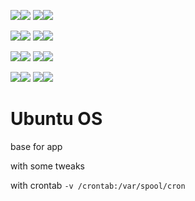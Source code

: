 [![](https://images.microbadger.com/badges/image/babim/ubuntubase.svg)](https://microbadger.com/images/babim/ubuntubase "Get your own image badge on microbadger.com")[![](https://images.microbadger.com/badges/version/babim/ubuntubase.svg)](https://microbadger.com/images/babim/ubuntubase "Get your own version badge on microbadger.com")
[![](https://images.microbadger.com/badges/image/babim/ubuntubase:ssh.svg)](https://microbadger.com/images/babim/ubuntubase:ssh "Get your own image badge on microbadger.com")[![](https://images.microbadger.com/badges/version/babim/ubuntubase:ssh.svg)](https://microbadger.com/images/babim/ubuntubase:ssh "Get your own version badge on microbadger.com")

[![](https://images.microbadger.com/badges/image/babim/ubuntubase:cron.svg)](https://microbadger.com/images/babim/ubuntubase:cron "Get your own image badge on microbadger.com")[![](https://images.microbadger.com/badges/version/babim/ubuntubase:cron.svg)](https://microbadger.com/images/babim/ubuntubase:cron "Get your own version badge on microbadger.com")
[![](https://images.microbadger.com/badges/image/babim/ubuntubase:cron.ssh.svg)](https://microbadger.com/images/babim/ubuntubase:cron.ssh "Get your own image badge on microbadger.com")[![](https://images.microbadger.com/badges/version/babim/ubuntubase:cron.ssh.svg)](https://microbadger.com/images/babim/ubuntubase:cron.ssh "Get your own version badge on microbadger.com")

[![](https://images.microbadger.com/badges/image/babim/ubuntubase:14.04.svg)](https://microbadger.com/images/babim/ubuntubase:14.04 "Get your own image badge on microbadger.com")[![](https://images.microbadger.com/badges/version/babim/ubuntubase:14.04.svg)](https://microbadger.com/images/babim/ubuntubase:14.04 "Get your own version badge on microbadger.com")
[![](https://images.microbadger.com/badges/image/babim/ubuntubase:14.04.ssh.svg)](https://microbadger.com/images/babim/ubuntubase:14.04.ssh "Get your own image badge on microbadger.com")[![](https://images.microbadger.com/badges/version/babim/ubuntubase:14.04.ssh.svg)](https://microbadger.com/images/babim/ubuntubase:14.04.ssh "Get your own version badge on microbadger.com")

[![](https://images.microbadger.com/badges/image/babim/ubuntubase:14.04.cron.svg)](https://microbadger.com/images/babim/ubuntubase:14.04.cron "Get your own image badge on microbadger.com")[![](https://images.microbadger.com/badges/version/babim/ubuntubase:14.04.cron.svg)](https://microbadger.com/images/babim/ubuntubase:14.04.cron "Get your own version badge on microbadger.com")
[![](https://images.microbadger.com/badges/image/babim/ubuntubase:14.04.cron.ssh.svg)](https://microbadger.com/images/babim/ubuntubase:14.04.cron.ssh "Get your own image badge on microbadger.com")[![](https://images.microbadger.com/badges/version/babim/ubuntubase:14.04.cron.ssh.svg)](https://microbadger.com/images/babim/ubuntubase:14.04.cron.ssh "Get your own version badge on microbadger.com")

# Ubuntu OS

base for app

with some tweaks

with crontab `-v /crontab:/var/spool/cron`
